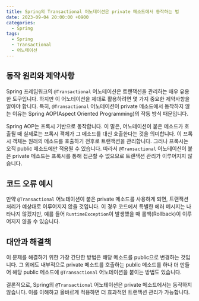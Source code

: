 ```yaml
---
title: Spring의 Transactional 어노테이션은 private 메소드에서 동작하는 법
date: 2023-09-04 20:00:00 +0900
categories:
  - Spring
tags:
  - Spring
  - Transactional
  - 어노테이션
---
```

## 동작 원리와 제약사항

Spring 프레임워크의 `@Transactional` 어노테이션은 트랜잭션을 관리하는 매우 유용한 도구입니다. 하지만 이 어노테이션을 제대로 활용하려면 몇 가지 중요한 제약사항을 알아야 합니다. 특히, `@Transactional` 어노테이션이 private 메소드에서 동작하지 않는 이유는 Spring AOP(Aspect Oriented Programming)의 작동 방식 때문입니다.

Spring AOP는 프록시 기반으로 동작합니다. 이 말은, 어노테이션이 붙은 메소드가 호출될 때 실제로는 프록시 객체가 그 메소드를 대신 호출한다는 것을 의미합니다. 이 프록시 객체는 원래의 메소드를 호출하기 전후로 트랜잭션을 관리합니다. 그러나 프록시는 오직 public 메소드에만 적용될 수 있습니다. 따라서 `@Transactional` 어노테이션이 붙은 private 메소드는 프록시를 통해 접근할 수 없으므로 트랜잭션 관리가 이루어지지 않습니다.

## 코드 오류 예시

만약 `@Transactional` 어노테이션이 붙은 private 메소드를 사용하게 되면, 트랜잭션 처리가 예상대로 이루어지지 않을 것입니다. 이 경우 코드에서 특별한 에러 메시지는 나타나지 않겠지만, 예를 들어 `RuntimeException`이 발생했을 때 롤백(Rollback)이 이루어지지 않을 수 있습니다.

## 대안과 해결책

이 문제를 해결하기 위한 가장 간단한 방법은 해당 메소드를 public으로 변경하는 것입니다. 그 외에도 내부적으로 private 메소드를 호출하는 public 메소드를 하나 더 만들어 해당 public 메소드에 `@Transactional` 어노테이션을 붙이는 방법도 있습니다.

결론적으로, Spring의 `@Transactional` 어노테이션은 private 메소드에서는 동작하지 않습니다. 이를 이해하고 올바르게 적용하면 더 효과적인 트랜잭션 관리가 가능합니다.